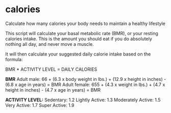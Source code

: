 # calories
Calculate how many calories your body needs to maintain a healthy lifestyle


This script will calculate your basal metabolic rate (BMR), or your resting calories intake. This is the amount you should eat if you do absolutely nothing all day, and never move a muscle. 

It will then calculate your suggested daily calorie intake based on the formula: 

BMR * ACTIVITY LEVEL = DAILY CALORIES

**BMR**
Adult male: 66 + (6.3 x body weight in lbs.) + (12.9 x height in inches) - (6.8 x age in years) = BMR
Adult female: 655 + (4.3 x weight in lbs.) + (4.7 x height in inches) - (4.7 x age in years) = BMR

**ACTIVITY LEVEL:**
Sedentary:    	    1.2
Lightly Active:	    1.3
Moderately Active:	1.5
Very Active:	      1.7
Super Active:	      1.9
